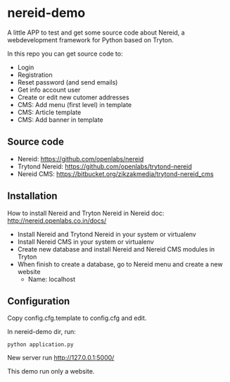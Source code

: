 nereid-demo
===========

A little APP to test and get some source code about Nereid, a webdevelopment framework for Python based on Tryton.

In this repo you can get source code to:

 * Login
 * Registration
 * Reset password (and send emails)
 * Get info account user
 * Create or edit new cutomer addresses
 * CMS: Add menu (first level) in template
 * CMS: Article template
 * CMS: Add banner in template

Source code
-----------

 * Nereid: https://github.com/openlabs/nereid
 * Trytond Nereid: https://github.com/openlabs/trytond-nereid
 * Nereid CMS: https://bitbucket.org/zikzakmedia/trytond-nereid_cms

Installation
------------

How to install Nereid and Tryton Nereid in Nereid doc: http://nereid.openlabs.co.in/docs/

 * Install Nereid and Trytond Nereid in your system or virtualenv
 * Install Nereid CMS in your system or virtualenv
 * Create new database and install Nereid and Nereid CMS modules in Tryton
 * When finish to create a database, go to Nereid menu and create a new website
   * Name: localhost

Configuration
-------------

Copy config.cfg.template to config.cfg and edit.

In nereid-demo dir, run:

    python application.py

New server run http://127.0.0.1:5000/

This demo run only a website.
